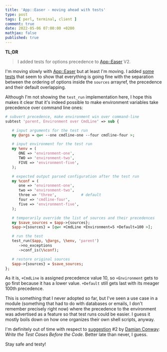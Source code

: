 ```yaml
---
title: 'App::Easer - moving ahead with tests'
type: post
tags: [ perl, terminal, client ]
comment: true
date: 2022-05-06 07:00:00 +0200
mathjax: false
published: true
---
```


**TL;DR**

> I added tests for options precedence to [App::Easer][] V2.

I'm moving slowly with [App::Easer][] but at least I'm moving. I added
[some tests][] that seem to show that everything is going fine with the
separation between the ordering of options inside the `sources`
arrayref, the precedence and their default overlapping.

Although I'm not showing the `test_run` implementation here, I hope this
makes it clear that it's indeed possible to make environment variables
take precedence over command line ones:

```perl
# subvert precedence, make environment win over command-line
subtest 'parent, Environment over CmdLine' => sub {

   # input arguments for the test run
   my @args = qw< --one cmdline-one --four cmdline-four >;

   # input environment for the test run
   my %env = (
      ONE => 'environment-one',
      TWO => 'environment-two',
      FIVE => 'environment-five',
   );

   # expected output parsed configuration after the test run
   my %conf = (
      one => 'environment-one',
      two => 'environment-two',
      three => 'three',           # default
      four => 'cmdline-four',
      five => 'environment-five',
   );

   # temporarily override the list of sources and their precedences
   my $save_sources = $app->{sources};
   $app->{sources} = [qw< +CmdLine +Environment=5 +Default=100 >];

   # run the test
   test_run($app, \@args, \%env, 'parent')
      ->no_exceptions
      ->conf_is(\%conf);

   # restore original sources
   $app->{sources} = $save_sources;
};
```

As it is, `+CmdLine` is assigned precedence value 10, so `+Environment`
gets to go first because it has a lower value. `+Default` still gets
last with its meager 100th precedence.

This is something that I never adopted so far, but I've seen a use case
in a module (something that had to do with databases or emails, I don't
remember precisely right now) where the precedence to the environment
was advertised as a feature so that test runs could be easier. I guess
it mostly boils down on how one organizes their own shell scripts,
anyway.

I'm definitely out of time with respect to [suggestion][] #2 by [Damian
Conway][]: *Write the Test Cases Before the Code*. Better late than
never, I guess.

Stay safe and testy!



[Perl]: https://www.perl.org/
[App::Easer]: https://github.com/polettix/App-Easer/
[some tests]: https://github.com/polettix/App-Easer/blob/e6ae62d9fb8a8d40e951881a253c7aa88cb3baa5/t/V2/21.options-ordering.t
[Damian Conway]: https://www.perl.com/pub/2005/07/14/bestpractices.html/#author-bio-damian-conway
[suggestion]: https://www.perl.com/pub/2005/07/14/bestpractices.html/
